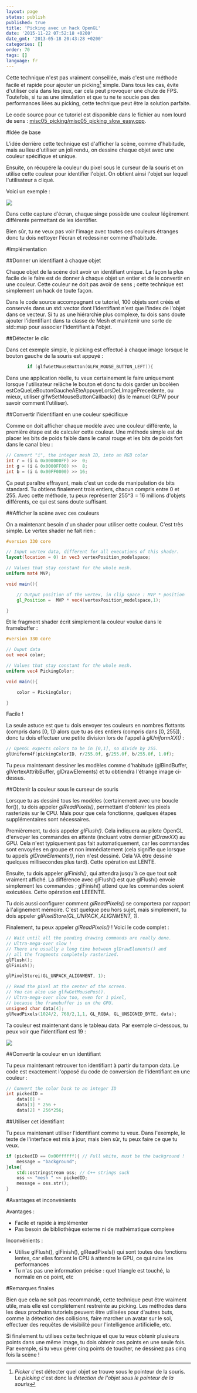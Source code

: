 ```yaml
---
layout: page
status: publish
published: true
title: 'Picking avec un hack OpenGL'
date: '2015-11-22 07:52:18 +0200'
date_gmt: '2013-05-18 20:43:28 +0200'
categories: []
order: 70
tags: []
language: fr
---
```


Cette technique n'est pas vraiment conseillée, mais c'est une méthode facile et rapide pour ajouter un picking[^picking] simple. Dans tous les cas, évite d'utiliser cela dans les jeux, car cela peut provoquer une chute de FPS. Toutefois, si tu as une simulation et que tu ne te soucie pas des performances liées au picking, cette technique peut être la solution parfaite.

Le code source pour ce tutoriel est disponible dans le fichier au nom lourd de sens : [misc05_picking/misc05_picking_slow_easy.cpp](https://github.com/opengl-tutorials/ogl/blob/master/misc05_picking/misc05_picking_slow_easy.cpp).

#Idée de base

L'idée derrière cette technique est d'afficher la scène, comme d'habitude, mais au lieu d'utiliser un joli rendu, on dessine chaque objet avec une couleur spécifique et unique.

Ensuite, on récupére la couleur du pixel sous le curseur de la souris et on utilise cette couleur pour identifier l'objet. On obtient ainsi l'objet sur lequel l'utilisateur a cliqué.

Voici un exemple :

![]({{site.baseurl}}/assets/images/tuto-picking-color/UniqueColors.png)

Dans cette capture d'écran, chaque singe possède une couleur légèrement différente permettant de les identifier.

Bien sûr, tu ne veux pas voir l'image avec toutes ces couleurs étranges donc tu dois nettoyer l'écran et redessiner comme d'habitude.

#Implémentation

##Donner un identifiant à chaque objet

Chaque objet de la scène doit avoir un identifiant unique. La façon la plus facile de le faire est de donner à chaque objet un entier et de le convertir en une couleur. Cette couleur ne doit pas avoir de sens ; cette technique est simplement un hack de toute façon.

Dans le code source accompagnant ce tutoriel, 100 objets sont créés et conservés dans un std::vector dont l'identifiant n'est que l'index de l'objet dans ce vecteur. Si tu as une hiérarchie plus complexe, tu dois sans doute ajouter l'identifiant dans ta classe de Mesh et maintenir une sorte de std::map pour associer l'identifiant à l'objet.

##Détecter le clic

Dans cet exemple simple, le picking est effectué à chaque image lorsque le bouton gauche de la souris est appuyé :

``` cpp
		if (glfwGetMouseButton(GLFW_MOUSE_BUTTON_LEFT)){
```

Dans une application réelle, tu veux certainement le faire uniquement lorsque l'utilisateur relâche le bouton et donc tu dois garder un booléen estCeQueLeBoutonGaucheAEteAppuyeLorsDeLImagePrecedente, ou mieux, utiliser glfwSetMouseButtonCallback() (lis le manuel GLFW pour savoir comment l'utiliser).

##Convertir l'identifiant en une couleur spécifique

Comme on doit afficher chaque modèle avec une couleur différente, la première étape est de calculer cette couleur. Une méthode simple est de placer les bits de poids faible dans le canal rouge et les bits de poids fort dans le canal bleu :

``` cpp
// Convert "i", the integer mesh ID, into an RGB color
int r = (i & 0x000000FF) >>  0;
int g = (i & 0x0000FF00) >>  8;
int b = (i & 0x00FF0000) >> 16;
```

Ça peut paraître effrayant, mais c'est un code de manipulation de bits standard. Tu obtiens finalement trois entiers, chacun compris entre 0 et 255. Avec cette méthode, tu peux représenter 255^3 = 16 millions d'objets différents, ce qui est sans doute suffisant.

##Afficher la scène avec ces couleurs

On a maintenant besoin d'un shader pour utiliser cette couleur. C'est très simple. Le vertex shader ne fait rien :

``` glsl vs
#version 330 core

// Input vertex data, different for all executions of this shader.
layout(location = 0) in vec3 vertexPosition_modelspace;

// Values that stay constant for the whole mesh.
uniform mat4 MVP;

void main(){

    // Output position of the vertex, in clip space : MVP * position
    gl_Position =  MVP * vec4(vertexPosition_modelspace,1);

}
```

Et le fragment shader écrit simplement la couleur voulue dans le framebuffer :

``` glsl fs
#version 330 core

// Ouput data
out vec4 color;

// Values that stay constant for the whole mesh.
uniform vec4 PickingColor;

void main(){

    color = PickingColor;

}
```

Facile !

La seule astuce est que tu dois envoyer tes couleurs en nombres flottants (compris dans [0, 1]) alors que tu as des entiers (compris dans [0, 255]), donc tu dois effectuer une petite division lors de l'appel à *glUniformXX()* :

``` cpp
// OpenGL expects colors to be in [0,1], so divide by 255.
glUniform4f(pickingColorID, r/255.0f, g/255.0f, b/255.0f, 1.0f);
```

Tu peux maintenant dessiner les modèles comme d'habitude (glBindBuffer, glVertexAttribBuffer, glDrawElements) et tu obtiendra l'étrange image ci-dessus.

##Obtenir la couleur sous le curseur de souris

Lorsque tu as dessiné tous les modèles (certainement avec une boucle for()), tu dois appeler *glReadPixels()*, permettant d'obtenir les pixels rasterizés sur le CPU. Mais pour que cela fonctionne, quelques étapes supplémentaires sont nécessaires.

Premièrement, tu dois appeler *glFlush()*. Cela indiquera au pilote OpenGL d'envoyer les commandes en attente (incluant votre dernier *glDrawXX*) au GPU. Cela n'est typiquement pas fait automatiquement, car les commandes sont envoyées en groupe et non immédiatement (cela signifie que lorsque tu appels *glDrawElements()*, rien n'est dessiné. Cela VA être dessiné quelques millisecondes plus tard). Cette opération est LENTE.

Ensuite, tu dois appeler *glFinish()*, qui attendra jusqu'à ce que tout soit vraiment affiché. La différence avec glFlush() est que glFlush() envoie simplement les commandes ; glFinish() attend que les commandes soient exécutées. Cette opération est LEEENTE.

Tu dois aussi configurer comment *glReadPixels()* se comportera par rapport à l'alignement mémoire. C'est quelque peu hors sujet, mais simplement, tu dois appeler *glPixelStore(GL_UNPACK_ALIGNMENT, 1)*.

Finalement, tu peux appeler *glReadPixels()* ! Voici le code complet :

``` cpp
// Wait until all the pending drawing commands are really done.
// Ultra-mega-over slow ! 
// There are usually a long time between glDrawElements() and
// all the fragments completely rasterized.
glFlush();
glFinish(); 

glPixelStorei(GL_UNPACK_ALIGNMENT, 1);

// Read the pixel at the center of the screen.
// You can also use glfwGetMousePos().
// Ultra-mega-over slow too, even for 1 pixel, 
// because the framebuffer is on the GPU.
unsigned char data[4];
glReadPixels(1024/2, 768/2,1,1, GL_RGBA, GL_UNSIGNED_BYTE, data);
```

Ta couleur est maintenant dans le tableau data. Par exemple ci-dessous, tu peux voir que l'identifiant est 19 :

![]({{site.baseurl}}/assets/images/tuto-picking-color/DataArray.png)

##Convertir la couleur en un identifiant

Tu peux maintenant retrouver ton identifiant à partir du tampon data. Le code est exactement l'opposé du code de conversion de l'identifiant en une couleur :

``` cpp
// Convert the color back to an integer ID
int pickedID = 
	data[0] + 
	data[1] * 256 +
	data[2] * 256*256;
```

##Utiliser cet identifiant

Tu peux maintenant utiliser l'identifiant comme tu veux. Dans l'exemple, le texte de l'interface est mis à jour, mais bien sûr, tu peux faire ce que tu veux.

``` cpp
if (pickedID == 0x00ffffff){ // Full white, must be the background !
	message = "background";
}else{
	std::ostringstream oss; // C++ strings suck
	oss << "mesh " << pickedID;
	message = oss.str();
}
```

#Avantages et inconvénients

Avantages :

* Facile et rapide à implémenter
* Pas besoin de bibliothèque externe ni de mathématique complexe

Inconvénients :

* Utilise glFlush(), glFinish(), glReadPixels() qui sont toutes des fonctions lentes, car elles forcent le CPU à attendre le GPU, ce qui ruine les performances
* Tu n'as pas une information précise : quel triangle est touché, la normale en ce point, etc

#Remarques finales

Bien que cela ne soit pas recommandé, cette technique peut être vraiment utile, mais elle est complètement restreinte au picking. Les méthodes dans les deux prochains tutoriels peuvent être utilisées pour d'autres buts, comme la détection des collisions, faire marcher un avatar sur le sol, effectuer des requêtes de visibilité pour l'intelligence artificielle, etc.

Si finalement tu utilises cette technique et que tu veux obtenir plusieurs points dans une même image, tu dois obtenir ces points en une seule fois. Par exemple, si tu veux gérer cinq points de toucher, ne dessinez pas cinq fois la scène !

[^picking]: *Picker* c'est détecter quel objet se trouve sous le pointeur de la souris. Le *picking* c'est donc la *détection de l'objet sous le pointeur de la souris*

 

